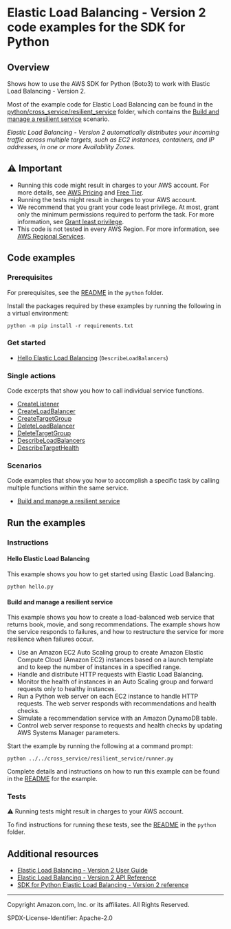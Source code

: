 # Elastic Load Balancing - Version 2 code examples for the SDK for Python

## Overview

Shows how to use the AWS SDK for Python (Boto3) to work with Elastic Load Balancing - Version 2.

<!--custom.overview.start-->
Most of the example code for Elastic Load Balancing can be found in the  
[python/cross_service/resilient_service](../../cross_service/resilient_service) folder,
which contains the [Build and manage a resilient service](../../cross_service/resilient_service/README.md)
scenario.
<!--custom.overview.end-->

_Elastic Load Balancing - Version 2 automatically distributes your incoming traffic across multiple targets, such as EC2 instances, containers, and IP addresses, in one or more Availability Zones._

## ⚠ Important

* Running this code might result in charges to your AWS account. For more details, see [AWS Pricing](https://aws.amazon.com/pricing/) and [Free Tier](https://aws.amazon.com/free/).
* Running the tests might result in charges to your AWS account.
* We recommend that you grant your code least privilege. At most, grant only the minimum permissions required to perform the task. For more information, see [Grant least privilege](https://docs.aws.amazon.com/IAM/latest/UserGuide/best-practices.html#grant-least-privilege).
* This code is not tested in every AWS Region. For more information, see [AWS Regional Services](https://aws.amazon.com/about-aws/global-infrastructure/regional-product-services).

<!--custom.important.start-->
<!--custom.important.end-->

## Code examples

### Prerequisites

For prerequisites, see the [README](../../README.md#Prerequisites) in the `python` folder.

Install the packages required by these examples by running the following in a virtual environment:

```
python -m pip install -r requirements.txt
```

<!--custom.prerequisites.start-->
<!--custom.prerequisites.end-->

### Get started

- [Hello Elastic Load Balancing](hello.py#L4) (`DescribeLoadBalancers`)


### Single actions

Code excerpts that show you how to call individual service functions.

- [CreateListener](../../cross_service/resilient_service/load_balancer.py#L176)
- [CreateLoadBalancer](../../cross_service/resilient_service/load_balancer.py#L124)
- [CreateTargetGroup](../../cross_service/resilient_service/load_balancer.py#L28)
- [DeleteLoadBalancer](../../cross_service/resilient_service/load_balancer.py#L237)
- [DeleteTargetGroup](../../cross_service/resilient_service/load_balancer.py#L85)
- [DescribeLoadBalancers](../../cross_service/resilient_service/load_balancer.py#L271)
- [DescribeTargetHealth](../../cross_service/resilient_service/load_balancer.py#L325)

### Scenarios

Code examples that show you how to accomplish a specific task by calling multiple
functions within the same service.

- [Build and manage a resilient service](../../cross_service/resilient_service/runner.py)


<!--custom.examples.start-->
<!--custom.examples.end-->

## Run the examples

### Instructions


<!--custom.instructions.start-->
<!--custom.instructions.end-->

#### Hello Elastic Load Balancing

This example shows you how to get started using Elastic Load Balancing.

```
python hello.py
```


#### Build and manage a resilient service

This example shows you how to create a load-balanced web service that returns book, movie, and song recommendations. The example shows how the service responds to failures, and how to restructure the service for more resilience when failures occur.

- Use an Amazon EC2 Auto Scaling group to create Amazon Elastic Compute Cloud (Amazon EC2) instances based on a launch template and to keep the number of instances in a specified range.
- Handle and distribute HTTP requests with Elastic Load Balancing.
- Monitor the health of instances in an Auto Scaling group and forward requests only to healthy instances.
- Run a Python web server on each EC2 instance to handle HTTP requests. The web server responds with recommendations and health checks.
- Simulate a recommendation service with an Amazon DynamoDB table.
- Control web server response to requests and health checks by updating AWS Systems Manager parameters.

<!--custom.scenario_prereqs.cross_ResilientService.start-->
<!--custom.scenario_prereqs.cross_ResilientService.end-->

Start the example by running the following at a command prompt:

```
python ../../cross_service/resilient_service/runner.py
```


<!--custom.scenarios.cross_ResilientService.start-->
Complete details and instructions on how to run this example can be found in the
[README](../../cross_service/resilient_service/README.md) for the example.
<!--custom.scenarios.cross_ResilientService.end-->

### Tests

⚠ Running tests might result in charges to your AWS account.


To find instructions for running these tests, see the [README](../../README.md#Tests)
in the `python` folder.



<!--custom.tests.start-->
<!--custom.tests.end-->

## Additional resources

- [Elastic Load Balancing - Version 2 User Guide](https://docs.aws.amazon.com/elasticloadbalancing/latest/userguide/what-is-load-balancing.html)
- [Elastic Load Balancing - Version 2 API Reference](https://docs.aws.amazon.com/elasticloadbalancing/latest/APIReference/Welcome.html)
- [SDK for Python Elastic Load Balancing - Version 2 reference](https://boto3.amazonaws.com/v1/documentation/api/latest/reference/services/elbv2.html)

<!--custom.resources.start-->
<!--custom.resources.end-->

---

Copyright Amazon.com, Inc. or its affiliates. All Rights Reserved.

SPDX-License-Identifier: Apache-2.0